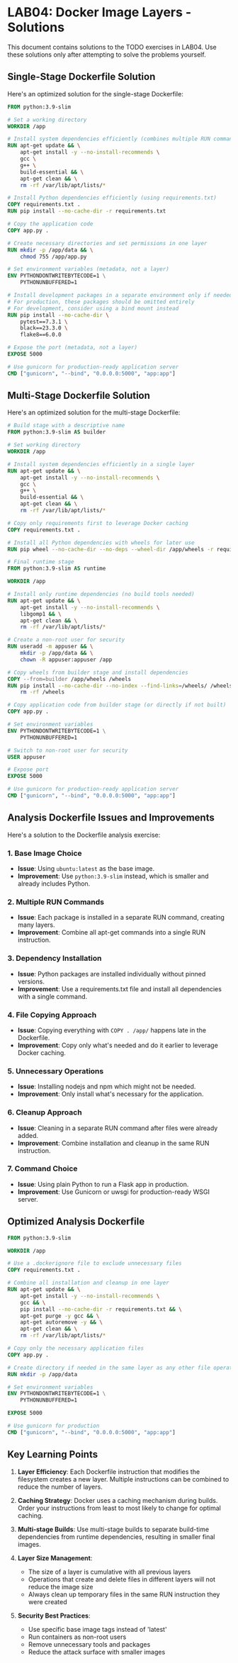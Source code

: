 # LAB04: Docker Image Layers - Solutions

This document contains solutions to the TODO exercises in LAB04. Use these solutions only after attempting to solve the problems yourself.

## Single-Stage Dockerfile Solution

Here's an optimized solution for the single-stage Dockerfile:

```dockerfile
FROM python:3.9-slim

# Set a working directory
WORKDIR /app

# Install system dependencies efficiently (combines multiple RUN commands)
RUN apt-get update && \
    apt-get install -y --no-install-recommends \
    gcc \
    g++ \
    build-essential && \
    apt-get clean && \
    rm -rf /var/lib/apt/lists/*

# Install Python dependencies efficiently (using requirements.txt)
COPY requirements.txt .
RUN pip install --no-cache-dir -r requirements.txt

# Copy the application code 
COPY app.py .

# Create necessary directories and set permissions in one layer
RUN mkdir -p /app/data && \
    chmod 755 /app/app.py

# Set environment variables (metadata, not a layer)
ENV PYTHONDONTWRITEBYTECODE=1 \
    PYTHONUNBUFFERED=1

# Install development packages in a separate environment only if needed
# For production, these packages should be omitted entirely
# For development, consider using a bind mount instead
RUN pip install --no-cache-dir \
    pytest==7.3.1 \
    black==23.3.0 \
    flake8==6.0.0

# Expose the port (metadata, not a layer)
EXPOSE 5000

# Use gunicorn for production-ready application server
CMD ["gunicorn", "--bind", "0.0.0.0:5000", "app:app"]
```

## Multi-Stage Dockerfile Solution

Here's an optimized solution for the multi-stage Dockerfile:

```dockerfile
# Build stage with a descriptive name
FROM python:3.9-slim AS builder

# Set working directory
WORKDIR /app

# Install system dependencies efficiently in a single layer
RUN apt-get update && \
    apt-get install -y --no-install-recommends \
    gcc \
    g++ \
    build-essential && \
    apt-get clean && \
    rm -rf /var/lib/apt/lists/*

# Copy only requirements first to leverage Docker caching
COPY requirements.txt .

# Install all Python dependencies with wheels for later use
RUN pip wheel --no-cache-dir --no-deps --wheel-dir /app/wheels -r requirements.txt

# Final runtime stage
FROM python:3.9-slim AS runtime

WORKDIR /app

# Install only runtime dependencies (no build tools needed)
RUN apt-get update && \
    apt-get install -y --no-install-recommends \
    libgomp1 && \
    apt-get clean && \
    rm -rf /var/lib/apt/lists/*

# Create a non-root user for security
RUN useradd -m appuser && \
    mkdir -p /app/data && \
    chown -R appuser:appuser /app

# Copy wheels from builder stage and install dependencies
COPY --from=builder /app/wheels /wheels
RUN pip install --no-cache-dir --no-index --find-links=/wheels/ /wheels/* && \
    rm -rf /wheels

# Copy application code from builder stage (or directly if not built)
COPY app.py .

# Set environment variables
ENV PYTHONDONTWRITEBYTECODE=1 \
    PYTHONUNBUFFERED=1

# Switch to non-root user for security
USER appuser

# Expose port
EXPOSE 5000

# Use gunicorn for production-ready application server
CMD ["gunicorn", "--bind", "0.0.0.0:5000", "app:app"]
```

## Analysis Dockerfile Issues and Improvements

Here's a solution to the Dockerfile analysis exercise:

### 1. Base Image Choice
- **Issue**: Using `ubuntu:latest` as the base image.
- **Improvement**: Use `python:3.9-slim` instead, which is smaller and already includes Python.

### 2. Multiple RUN Commands
- **Issue**: Each package is installed in a separate RUN command, creating many layers.
- **Improvement**: Combine all apt-get commands into a single RUN instruction.

### 3. Dependency Installation
- **Issue**: Python packages are installed individually without pinned versions.
- **Improvement**: Use a requirements.txt file and install all dependencies with a single command.

### 4. File Copying Approach
- **Issue**: Copying everything with `COPY . /app/` happens late in the Dockerfile.
- **Improvement**: Copy only what's needed and do it earlier to leverage Docker caching.

### 5. Unnecessary Operations
- **Issue**: Installing nodejs and npm which might not be needed.
- **Improvement**: Only install what's necessary for the application.

### 6. Cleanup Approach
- **Issue**: Cleaning in a separate RUN command after files were already added.
- **Improvement**: Combine installation and cleanup in the same RUN instruction.

### 7. Command Choice
- **Issue**: Using plain Python to run a Flask app in production.
- **Improvement**: Use Gunicorn or uwsgi for production-ready WSGI server.

## Optimized Analysis Dockerfile

```dockerfile
FROM python:3.9-slim

WORKDIR /app

# Use a .dockerignore file to exclude unnecessary files
COPY requirements.txt .

# Combine all installation and cleanup in one layer
RUN apt-get update && \
    apt-get install -y --no-install-recommends \
    gcc && \
    pip install --no-cache-dir -r requirements.txt && \
    apt-get purge -y gcc && \
    apt-get autoremove -y && \
    apt-get clean && \
    rm -rf /var/lib/apt/lists/*

# Copy only the necessary application files
COPY app.py .

# Create directory if needed in the same layer as any other file operations
RUN mkdir -p /app/data

# Set environment variables
ENV PYTHONDONTWRITEBYTECODE=1 \
    PYTHONUNBUFFERED=1

EXPOSE 5000

# Use gunicorn for production
CMD ["gunicorn", "--bind", "0.0.0.0:5000", "app:app"]
```

## Key Learning Points

1. **Layer Efficiency**: Each Dockerfile instruction that modifies the filesystem creates a new layer. Multiple instructions can be combined to reduce the number of layers.

2. **Caching Strategy**: Docker uses a caching mechanism during builds. Order your instructions from least to most likely to change for optimal caching.

3. **Multi-stage Builds**: Use multi-stage builds to separate build-time dependencies from runtime dependencies, resulting in smaller final images.

4. **Layer Size Management**: 
   - The size of a layer is cumulative with all previous layers
   - Operations that create and delete files in different layers will not reduce the image size
   - Always clean up temporary files in the same RUN instruction they were created

5. **Security Best Practices**:
   - Use specific base image tags instead of 'latest'
   - Run containers as non-root users
   - Remove unnecessary tools and packages
   - Reduce the attack surface with smaller images